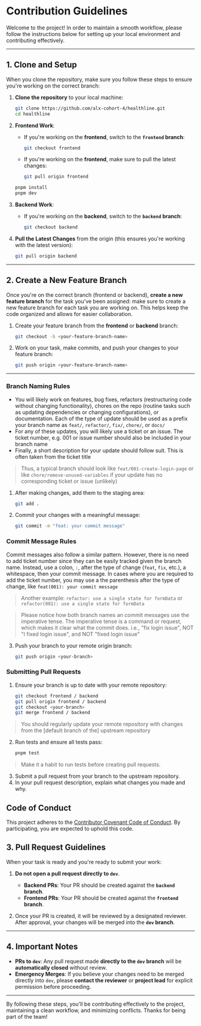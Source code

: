 # Contribution Guidelines

Welcome to the project! In order to maintain a smooth workflow, please follow the instructions below for setting up your local environment and contributing effectively.

---

## 1. Clone and Setup

When you clone the repository, make sure you follow these steps to ensure you're working on the correct branch:

1. **Clone the repository** to your local machine:

   ```bash
   git clone https://github.com/alx-cohort-4/healthline.git
   cd healthline
   ```

2. **Frontend Work**:

   - If you're working on the **frontend**, switch to the **`frontend` branch**:

     ```bash
     git checkout frontend
     ```

   - If you're working on the **frontend**, make sure to pull the latest changes:

     ```bash
     git pull origin frontend
     ```

   ```bash
   pnpm install
   pnpm dev
   ```

3. **Backend Work**:

   - If you're working on the **backend**, switch to the **`backend` branch**:

     ```bash
     git checkout backend
     ```

4. **Pull the Latest Changes** from the origin (this ensures you're working with the latest version):

   ```bash
   git pull origin backend
   ```

---

## 2. Create a New Feature Branch

Once you're on the correct branch (frontend or backend), **create a new feature branch** for the task you've been assigned:
make sure to create a new feature branch for each task you are working on. This helps keep the code organized and allows for easier collaboration.

1. Create your feature branch from the **frontend** or **backend** branch:

   ```bash
   git checkout -b <your-feature-branch-name>
   ```

2. Work on your task, make commits, and push your changes to your feature branch:

   ```bash
   git push origin <your-feature-branch-name>
   ```

---

### Branch Naming Rules

- You will likely work on features, bug fixes, refactors (restructuring code without changing functionality), chores on the repo (routine tasks such as updating dependencies or changing configurations), or documentation. Each of the type of update should be used as a prefix your branch name as `feat/`, `refactor/`, `fix/`, `chore/`, or `docs/`
- For any of these updates, you will likely use a ticket or an issue. The ticket number, e.g. 001 or issue number should also be included in your branch name
- Finally, a short description for your update should follow suit. This is often taken from the ticket title

> Thus, a typical branch should look like `feat/001-create-login-page` or like `chore/remove-unused-variables` if your update has no corresponding ticket or issue (unlikely)

1. After making changes, add them to the staging area:

   ```bash
   git add .
   ```

2. Commit your changes with a meaningful message:

   ```bash
   git commit -m "feat: your commit message"
   ```

### Commit Message Rules

Commit messages also follow a similar pattern. However, there is no need to add ticket number since they can be easily tracked given the branch name. Instead, use a colon, `:`, after the type of change (`feat`, `fix`, etc.), a whitespace, then your commit message. In cases where you are required to add the ticket number, you may use a the parenthesis after the type of change, like `feat(001): your commit message`

> Another example: `refactor: use a single state for formData` or `refactor(001): use a single state for formData`

> Please notice how both branch names an commit messages use the imperative tense. The imperative tense is a command or request, which makes it clear what the commit does. i.e., "fix login issue", NOT "I fixed login issue", and NOT "fixed login issue"

3. Push your branch to your remote origin branch:

   ```bash
   git push origin <your-branch>
   ```

### Submitting Pull Requests

1. Ensure your branch is up to date with your remote repository:

   ```bash
   git checkout frontend / backend
   git pull origin frontend / backend
   git checkout <your-branch>
   git merge frontend / backend
   ```

> You should regularly update your remote repository with changes from the [default branch of the] upstream repository

2. Run tests and ensure all tests pass:

   ```bash
   pnpm test
   ```

> Make it a habit to run tests before creating pull requests.

3. Submit a pull request from your branch to the upstream repository.
4. In your pull request description, explain what changes you made and why.

## Code of Conduct

This project adheres to the [Contributor Covenant Code of Conduct](https://www.contributor-covenant.org/version/2/0/code_of_conduct/). By participating, you are expected to uphold this code.

## 3. Pull Request Guidelines

When your task is ready and you're ready to submit your work:

1. **Do not open a pull request directly to `dev`**.

   - **Backend PRs**: Your PR should be created against the **`backend` branch**.
   - **Frontend PRs**: Your PR should be created against the **`frontend` branch**.

2. Once your PR is created, it will be reviewed by a designated reviewer. After approval, your changes will be merged into the **`dev` branch**.

---

## 4. Important Notes

- **PRs to `dev`**: Any pull request made **directly to the `dev` branch** will be **automatically closed** without review.
- **Emergency Merges**: If you believe your changes need to be merged directly into `dev`, please **contact the reviewer** or **project lead** for explicit permission before proceeding.

---

By following these steps, you'll be contributing effectively to the project, maintaining a clean workflow, and minimizing conflicts. Thanks for being part of the team!
